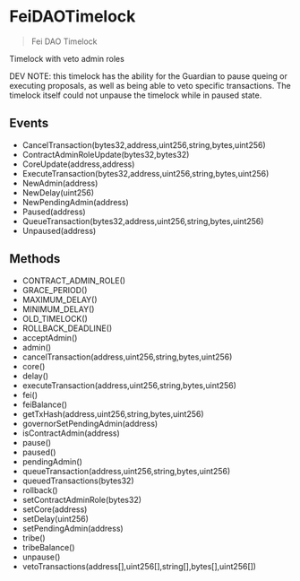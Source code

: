 # FeiDAOTimelock

> Fei DAO Timelock


Timelock with veto admin roles


DEV NOTE: this timelock has the ability for the Guardian to pause queing or executing proposals, as well as being able to veto specific transactions.  The timelock itself could not unpause the timelock while in paused state.

## Events


 - CancelTransaction(bytes32,address,uint256,string,bytes,uint256)
 - ContractAdminRoleUpdate(bytes32,bytes32)
 - CoreUpdate(address,address)
 - ExecuteTransaction(bytes32,address,uint256,string,bytes,uint256)
 - NewAdmin(address)
 - NewDelay(uint256)
 - NewPendingAdmin(address)
 - Paused(address)
 - QueueTransaction(bytes32,address,uint256,string,bytes,uint256)
 - Unpaused(address)

## Methods


 - CONTRACT_ADMIN_ROLE()
 - GRACE_PERIOD()
 - MAXIMUM_DELAY()
 - MINIMUM_DELAY()
 - OLD_TIMELOCK()
 - ROLLBACK_DEADLINE()
 - acceptAdmin()
 - admin()
 - cancelTransaction(address,uint256,string,bytes,uint256)
 - core()
 - delay()
 - executeTransaction(address,uint256,string,bytes,uint256)
 - fei()
 - feiBalance()
 - getTxHash(address,uint256,string,bytes,uint256)
 - governorSetPendingAdmin(address)
 - isContractAdmin(address)
 - pause()
 - paused()
 - pendingAdmin()
 - queueTransaction(address,uint256,string,bytes,uint256)
 - queuedTransactions(bytes32)
 - rollback()
 - setContractAdminRole(bytes32)
 - setCore(address)
 - setDelay(uint256)
 - setPendingAdmin(address)
 - tribe()
 - tribeBalance()
 - unpause()
 - vetoTransactions(address[],uint256[],string[],bytes[],uint256[])
